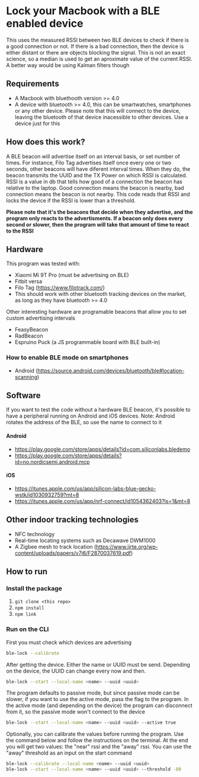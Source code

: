 # Lock your Macbook with a BLE enabled device
This uses the measured RSSI between two BLE devices to check if there is a good connection or not. If there is a bad connection, then the device is either distant or there are objects blocking the signal. This is not an exact science, so a median is used to get an aproximate value of the current RSSI. A better way would be using Kalman filters though

## Requirements
- A Macbook with bluethooth version >= 4.0
- A device with bluetooth >= 4.0, this can be smartwatches, smartphones or any other device. 
  Please note that this will connect to the device, leaving the bluetooth of that device inacessible to other devices. Use a device just for this
  

## How does this work?
A BLE beacon will advertise itself on an interval basis, or set number of times. For instance, Filo Tag advertises itself once every one or two seconds, other beacons will have diferent interval times. When they do, the beacon transmits the UUID and the TX Power on which RSSI is calculated. RSSI is a value in db that tells how good of a connection the beacon has relative to the laptop. Good connection means the beacon is nearby, bad connection means the beacon is not nearby. This code reads that RSSI and locks the device if the RSSI is lower than a threshold. 

__Please note that it's the beacons that decide when they advertise, and the program only reacts to the advertisments. If a beacon only does every second or slower, then the program will take that amount of time to react to the RSSI__

## Hardware
This program was tested with:
- Xiaomi Mi 9T Pro (must be advertising on BLE)
- Fitbit versa
- Filo Tag (https://www.filotrack.com/)
- This should work with other bluetooth tracking devices on the market, as long as they have bluetooth >= 4.0

Other interesting hardware are programable beacons that allow you to set custom advertising intervals
- FeasyBeacon
- RadBeacon
- Espruino Puck (a JS programmable board with BLE built-in)

### How to enable BLE mode on smartphones
- Android (https://source.android.com/devices/bluetooth/ble#location-scanning)

## Software
If you want to test the code without a hardware BLE beacon, it's possible to have a peripheral running on Android and iOS devices.
Note: Android rotates the address of the BLE, so use the name to connect to it
#### Android
- https://play.google.com/store/apps/details?id=com.siliconlabs.bledemo
- https://play.google.com/store/apps/details?id=no.nordicsemi.android.mcp

#### iOS
- https://itunes.apple.com/us/app/silicon-labs-blue-gecko-wstk/id1030932759?mt=8
- https://itunes.apple.com/us/app/nrf-connect/id1054362403?ls=1&mt=8

## Other indoor tracking technologies
- NFC technology
- Real-time locating systems such as Decawave DWM1000
- A Zigbee mesh to track location (https://www.ijrte.org/wp-content/uploads/papers/v7i6/F2870037619.pdf)

## How to run

### Install the package
1. `git clone <this repo>`
1. `npm install`
1. `npm link`

### Run on the CLI
First you must check which devices are advertising
```sh
ble-lock --calibrate
```

After getting the device. Either the name or UUID must be send. Depending on the device, the UUID can change every now and then.
```sh
ble-lock --start --local-name <name> --uuid <uuid>
```
The program defaults to passive mode, but since passive mode can be slower, if you want to use the active mode, pass the flag to the program. In the active mode (and depending on the device) the program can disconnect from it, so the passive mode won't connect to the device
```sh
ble-lock --start --local-name <name> --uuid <uuid> --active true
```

Optionally, you can calibrate the values before running the program. Use the command below and follow the instructions on the terminal. At the end you will get two values: the "near" rssi and the "away" rssi. You can use the "away" threshold as an input on the start command
```sh
ble-lock --calibrate --local-name <name> --uuid <uuid>
ble-lock --start --local-name <name> --uuid <uuid> --threshold -80
```
